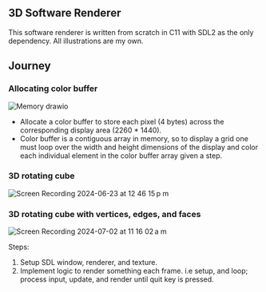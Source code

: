 ## 3D Software Renderer

This software renderer is written from scratch in C11 with SDL2 as the only dependency. All illustrations are my own. 

## Journey

### Allocating color buffer

![Memory drawio](https://github.com/Petergtzz/renderer/assets/100330366/77319174-5ba0-4eb2-b638-f588696af303)

*  Allocate a color buffer to store each pixel (4 bytes) across the corresponding display area (2260 * 1440).
*  Color buffer is a contiguous array in memory, so to display a grid one must loop over the width and height dimensions of the display and color each individual element in the color buffer array given a step.


### 3D rotating cube

![Screen Recording 2024-06-23 at 12 46 15 p m](https://github.com/Petergtzz/renderer/assets/100330366/fa8b5db3-cc75-426b-ba56-4346a62ab6cd)

### 3D rotating cube with vertices, edges, and faces

![Screen Recording 2024-07-02 at 11 16 02 a m](https://github.com/Petergtzz/renderer/assets/100330366/a4d97ccd-e57d-4cdc-886b-c7afaf8d1994)




Steps:
1. Setup SDL window, renderer, and texture.
2. Implement logic to render something each frame. i.e setup, and loop; process input, update, and render until quit key is pressed. 
